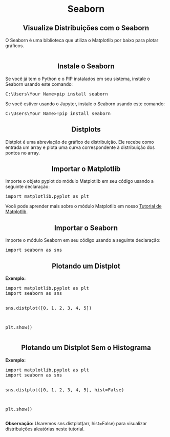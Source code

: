 <h1 align="center">Seaborn</h1>
<h2 align="center">Visualize Distribuições com o Seaborn</h2>
<p>O Seaborn é uma biblioteca que utiliza o Matplotlib por baixo para plotar gráficos.</p>
<img src="">
<h2 align="center">Instale o Seaborn</h2>
<p>Se você já tem o Python e o PIP instalados em seu sistema, instale o Seaborn usando este comando:</p>
<pre>
C:\Users\Your Name>pip install seaborn
</pre>
<p>Se você estiver usando o Jupyter, instale o Seaborn usando este comando:</p>
<pre>
C:\Users\Your Name>!pip install seaborn
</pre>
<h2 align="center">Distplots</h2>
<p>Distplot é uma abreviação de gráfico de distribuição. Ele recebe como entrada um array e plota uma curva correspondente à distribuição dos pontos no array.</p>
<h2 align="center">Importar o Matplotlib</h2>
<p>Importe o objeto pyplot do módulo Matplotlib em seu código usando a seguinte declaração:</p>
<pre>
import matplotlib.pyplot as plt
</pre>
<p>Você pode aprender mais sobre o módulo Matplotlib em nosso <a href="https://github.com/Math-Muniz/Data-Roadmap/tree/main/Data-Science-Roadmap/Visualizacao-de-Dados/1.Matplotlib">Tutorial de Matplotlib</a>.</p>
<h2 align="center">Importar o Seaborn</h2>
<p>Importe o módulo Seaborn em seu código usando a seguinte declaração:</p>
<pre>
import seaborn as sns
</pre>
<h2 align="center">Plotando um Distplot</h2>
<p><b>Exemplo:</b></p>
<pre>
import matplotlib.pyplot as plt
import seaborn as sns

sns.distplot([0, 1, 2, 3, 4, 5])

plt.show()
</pre>
<h2 align="center">Plotando um Distplot Sem o Histograma</h2>
<p><b>Exemplo:</b></p>
<pre>
import matplotlib.pyplot as plt
import seaborn as sns

sns.distplot([0, 1, 2, 3, 4, 5], hist=False)

plt.show()
</pre>
<p><b>Observação:</b> Usaremos sns.distplot(arr, hist=False) para visualizar distribuições aleatórias neste tutorial.</p>
